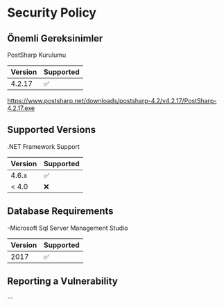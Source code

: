 # Security Policy

## Önemli Gereksinimler

PostSharp Kurulumu

| Version | Supported          |
| ------- | ------------------ |
| 4.2.17  | :white_check_mark: |

https://www.postsharp.net/downloads/postsharp-4.2/v4.2.17/PostSharp-4.2.17.exe

## Supported Versions

.NET Framework Support

| Version | Supported          |
| ------- | ------------------ |
| 4.6.x   | :white_check_mark: |
| < 4.0   | :x:                |

## Database Requirements
-Microsoft Sql Server Management Studio

| Version | Supported          |
| ------- | ------------------ |
|  2017   | :white_check_mark: |

## Reporting a Vulnerability

--
